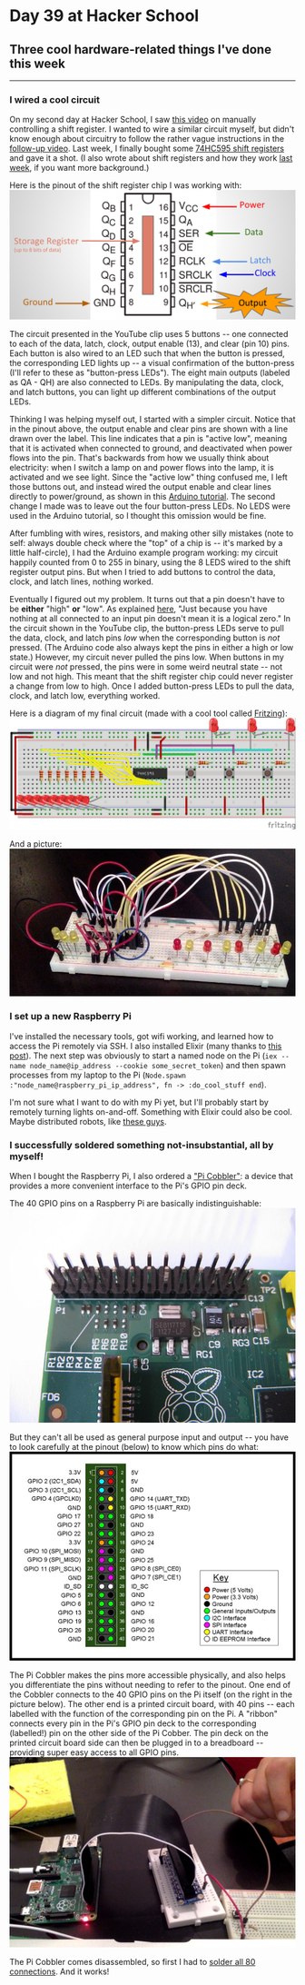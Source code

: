 # Day 39 at Hacker School
## Three cool hardware-related things I've done this week

--------  
### I wired a cool circuit  

On my second day at Hacker School, I saw [this video](http://www.youtube.com/watch?v=6fVbJbNPrEU) on manually controlling a shift register. I wanted to wire a similar circuit myself, but didn't know enough about circuitry to follow the rather vague instructions in the [follow-up video](https://www.youtube.com/watch?v=oB_pz18AinI). Last week, I finally bought some [74HC595 shift registers](http://www.adafruit.com/products/450) and gave it a shot. (I also wrote about shift registers and how they work [last week](https://github.com/sophiadavis/Blog/blob/master/Day%20035%20--%20Shift%20Registers%20and%20a%20Nintendo.md), if you want more background.)  
	
Here is the pinout of the shift register chip I was working with:
![1](./HardwareImages/shift_register_pinout.png) 

The circuit presented in the YouTube clip uses 5 buttons -- one connected to each of the data, latch, clock, output enable (13), and clear (pin 10) pins. Each button is also wired to an LED such that when the button is pressed, the corresponding LED lights up -- a visual confirmation of the button-press (I'll refer to these as "button-press LEDs"). The eight main outputs (labeled as QA - QH) are also connected to LEDs. By manipulating the data, clock, and latch buttons, you can light up different combinations of the output LEDs.  

Thinking I was helping myself out, I started with a simpler circuit. Notice that in the pinout above, the output enable and clear pins are shown with a line drawn over the label. This line indicates that a pin is "active low", meaning that it is activated when connected to ground, and deactivated when power flows into the pin. That's backwards from how we usually think about electricity: when I switch a lamp on and power flows into the lamp, it is activated and we see light. Since the "active low" thing confused me, I left those buttons out, and instead wired the output enable and clear lines directly to power/ground, as shown in this [Arduino tutorial](http://arduino.cc/en/tutorial/ShiftOut). The second change I made was to leave out the four button-press LEDs. No LEDS were used in the Arduino tutorial, so I thought this omission would be fine. 

After fumbling with wires, resistors, and making other silly mistakes (note to self: always double check where the "top" of a chip is -- it's marked by a little half-circle), I had the Arduino example program working: my circuit happily counted from 0 to 255 in binary, using the 8 LEDS wired to the shift register output pins. But when I tried to add buttons to control the data, clock, and latch lines, nothing worked.  
	
Eventually I figured out my problem. It turns out that a pin doesn't have to be **either** "high" **or** "low". As explained [here](http://playground.arduino.cc/CommonTopics/PullUpDownResistor), "Just because you have nothing at all connected to an input pin doesn't mean it is a logical zero." In the circuit shown in the YouTube clip, the button-press LEDs serve to pull the data, clock, and latch pins *low* when the corresponding button is *not* pressed. (The Arduino code also always kept the pins in either a high or low state.) However, my circuit never pulled the pins low. When buttons in my circuit were *not* pressed, the pins were in some weird neutral state -- not low and not high. This meant that the shift register chip could never register a change from low to high. Once I added button-press LEDs to pull the data, clock, and latch low, everything worked.  
	
Here is a diagram of my final circuit (made with a cool tool called [Fritzing](http://fritzing.org/home/)):
![1](./HardwareImages/ShiftRegisterPushButtonCircuit.jpg)

And a picture:  
![1](./HardwareImages/PushButtonShiftRegister.jpeg)

### I set up a new Raspberry Pi  
I've installed the necessary tools, got wifi working, and learned how to access the Pi remotely via SSH. I also installed
Elixir (many thanks to [this post](http://suranyami.com/post/80056047551/installing-elixir-on-raspberry-pi)). The next step was obviously to start a named node on the Pi (`iex --name node_name@ip_address --cookie some_secret_token`) and then spawn processes from my laptop to the Pi (`Node.spawn :"node_name@raspberry_pi_ip_address", fn -> :do_cool_stuff end`).

I'm not sure what I want to do with my Pi yet, but I'll probably start by remotely turning lights on-and-off. Something with Elixir could also be cool. Maybe distributed robots, like [these guys](http://www.isotope11.com/blog/distributed-robots-with-elixir).
 
### I successfully soldered something not-insubstantial, all by myself!  
When I bought the Raspberry Pi, I also ordered a ["Pi Cobbler"](http://www.adafruit.com/product/914): a device that provides a more convenient interface to the Pi's GPIO pin deck. 

The 40 GPIO pins on a Raspberry Pi are basically indistinguishable:  
![1](./HardwareImages/pi_gpio_photo.jpg)

But they can't all be used as general purpose input and output -- you have to look carefully at the pinout (below) to know which pins do what:  
![1](./HardwareImages/pi_gpio.jpeg)

The Pi Cobbler makes the pins more accessible physically, and also helps you differentiate the pins without needing to refer to the pinout. One end of the Cobbler connects to the 40 GPIO pins on the Pi itself (on the right in the picture below). The other end is a printed circuit board, with 40 pins -- each labelled with the function of the corresponding pin on the Pi. A "ribbon" connects every pin in the Pi's GPIO pin deck to the corresponding (labelled!) pin on the other side of the Pi Cobber. The pin deck on the printed circuit board side can then be plugged in to a breadboard -- providing super easy access to all GPIO pins.
![1](./HardwareImages/first_soldering_job.jpg)  

The Pi Cobbler comes disassembled, so first I had to [solder all 80 connections](https://learn.adafruit.com/adafruit-pi-cobbler-kit/solder-it). And it works!